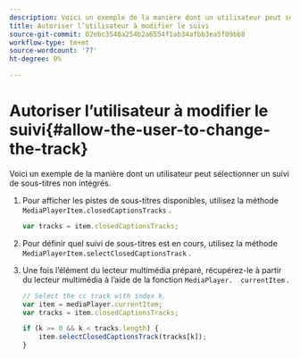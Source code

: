 ```yaml
---
description: Voici un exemple de la manière dont un utilisateur peut sélectionner un suivi de sous-titres non intégrés.
title: Autoriser l’utilisateur à modifier le suivi
source-git-commit: 02ebc3548a254b2a6554f1ab34afbb3ea5f09bb8
workflow-type: tm+mt
source-wordcount: '77'
ht-degree: 0%

---
```


# Autoriser l’utilisateur à modifier le suivi{#allow-the-user-to-change-the-track}

Voici un exemple de la manière dont un utilisateur peut sélectionner un suivi de sous-titres non intégrés.

1. Pour afficher les pistes de sous-titres disponibles, utilisez la méthode `MediaPlayerItem.closedCaptionsTracks` .

   ```js
   var tracks = item.closedCaptionsTracks;
   ```

1. Pour définir quel suivi de sous-titres est en cours, utilisez la méthode `MediaPlayerItem.selectClosedCaptionsTrack` .
1. Une fois l’élément du lecteur multimédia préparé, récupérez-le à partir du lecteur multimédia à l’aide de la fonction ` MediaPlayer.  currentItem ` .

   ```js
   // Select the cc track with index k. 
   var item = mediaPlayer.currentItem;     
   var tracks = item.closedCaptionsTracks; 
   
   if (k >= 0 && k < tracks.length) { 
       item.selectClosedCaptionsTrack(tracks[k]); 
   }
   ```
